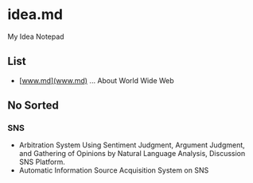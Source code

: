 # idea.md
My Idea Notepad

## List

- [www.md](www.md) ... About World Wide Web


## No Sorted

### SNS

- Arbitration System Using Sentiment Judgment, Argument Judgment, and Gathering of Opinions by Natural Language Analysis, Discussion SNS Platform.
- Automatic Information Source Acquisition System on SNS
